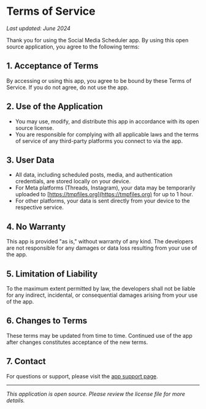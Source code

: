 # Terms of Service

_Last updated: June 2024_

Thank you for using the Social Media Scheduler app. By using this open source application, you agree to the following terms:

## 1. Acceptance of Terms

By accessing or using this app, you agree to be bound by these Terms of Service. If you do not agree, do not use the app.

## 2. Use of the Application

- You may use, modify, and distribute this app in accordance with its open source license.
- You are responsible for complying with all applicable laws and the terms of service of any third-party platforms you connect to via the app.

## 3. User Data

- All data, including scheduled posts, media, and authentication credentials, are stored locally on your device.
- For Meta platforms (Threads, Instagram), your data may be temporarily uploaded to [https://tmpfiles.org](https://tmpfiles.org) for up to 1 hour.
- For other platforms, your data is sent directly from your device to the respective service.

## 4. No Warranty

This app is provided "as is," without warranty of any kind. The developers are not responsible for any damages or data loss resulting from your use of the app.

## 5. Limitation of Liability

To the maximum extent permitted by law, the developers shall not be liable for any indirect, incidental, or consequential damages arising from your use of the app.

## 6. Changes to Terms

These terms may be updated from time to time. Continued use of the app after changes constitutes acceptance of the new terms.

## 7. Contact

For questions or support, please visit the [app support page](https://github.com/Masterjx9/socialmediascheduler/issues).

---
_This application is open source. Please review the license file for more details._